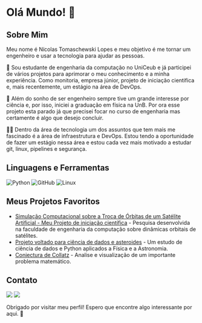 # Olá Mundo! 👋 

## Sobre Mim

Meu nome é Nícolas Tomaschewski Lopes e meu objetivo é me tornar um engenheiro e usar a tecnologia para ajudar as pessoas.

📓 Sou estudante de engenharia da computação no UniCeub e já participei de vários projetos para aprimorar o meu conhecimento e a minha experiência. Como monitoria, empresa júnior, projeto de iniciação cientifica e, mais recentemente, um estágio na área de DevOps.

🧪 Além do sonho de ser engenheiro sempre tive um grande interesse por ciência e, por isso, iniciei a graduação em física na UnB. Por ora esse projeto esta parado já que precisei focar no curso de engenharia mas certamente é algo que desejo concluir.

🧑‍💻 Dentro da área de tecnologia um dos assuntos que tem mais me fascinado é a área de infraestrutura e DevOps. Estou tendo a oportunidade de fazer um estágio nessa área e estou cada vez mais motivado a estudar git, linux, pipelines e segurança.

## Linguagens e Ferramentas

![Python](https://img.shields.io/badge/-Python-3776AB?style=flat-square&logo=python&logoColor=white)
![GitHub](https://img.shields.io/badge/-GitHub-181717?style=flat-square&logo=github&logoColor=white)
![Linux](https://img.shields.io/badge/-Linux-181717?style=flat-square&logo=linux&logoColor=white)

## Meus Projetos Favoritos

- [Simulação Computacional sobre a Troca de Órbitas de um Satélite Artificial - Meu Projeto de iniciação científica](https://github.com/NicolasTomaschewski/Simulacao-Satelites) - Pesquisa desenvolvida na faculdade de engenharia da computação sobre dinâmicas orbitais de satélites.
- [Projeto voltado para ciência de dados e asteroides](https://github.com/NicolasTomaschewski/Simulacao-Asteroides) - Um estudo de ciência de dados e Python aplicados a Física e a Astronomia.
- [Conjectura de Collatz](https://github.com/NicolasTomaschewski/Conjectura-de-Collatz) - Analise e visualização de um importante problema matemático.
<!-- [Projeto DevOps](https://github.com/seu-usuario/projeto-devops) - Descrição do projeto DevOps.-->

## Contato
<!--
- 💼 [LinkedIn](https://www.linkedin.com/in/nicolastomaschewski/)
- ✉️ [Email](mailto:nicolas.tomaschewski@gmail.com)
-->
 <div> 
  <a href = "mailto:nicolas.tomaschewski@gmail.com"><img src="https://img.shields.io/badge/-Gmail-%23333?style=for-the-badge&logo=gmail&logoColor=white" target="_blank"></a>
  <a href="https://www.linkedin.com/in/nicolastomaschewski/" target="_blank"><img src="https://img.shields.io/badge/-LinkedIn-%230077B5?style=for-the-badge&logo=linkedin&logoColor=white" target="_blank"></a> 
</div>

Obrigado por visitar meu perfil! Espero que encontre algo interessante por aqui. 🚀
